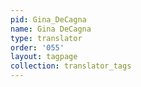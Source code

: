 ```yaml
---
pid: Gina_DeCagna
name: Gina DeCagna
type: translator
order: '055'
layout: tagpage
collection: translator_tags
---
```

